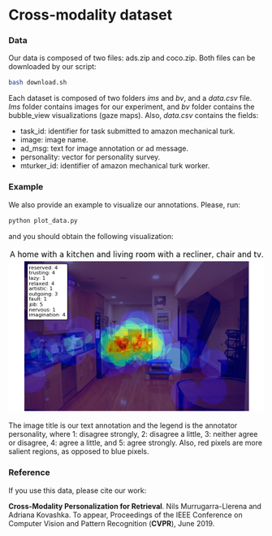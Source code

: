 # Cross-modality dataset

### Data
Our data is composed of two files: ads.zip and coco.zip. Both files can be downloaded by our script:

  ```bash
  bash download.sh
  ```
  
Each dataset is composed of two folders *ims* and *bv*, and a *data.csv* file. *Ims* folder contains images for our experiment, and *bv* folder contains the bubble_view visualizations (gaze maps). Also, *data.csv* contains the fields:

- task_id: identifier for task submitted to amazon mechanical turk.
- image: image name.
- ad_msg: text for image annotation or ad message.
- personality: vector for personality survey.
- mturker_id: identifier of amazon mechanical turk worker.

### Example
We also provide an example to visualize our annotations. Please, run:

  ```bash
  python plot_data.py
  ```

and you should obtain the following visualization:
<p align="center">
  <img src="example.png">
</p>

The image title is our text annotation and the legend is the annotator personality, where 1: disagree strongly, 2: disagree a little, 3: neither agree or disagree, 4: agree a little, and 5: agree strongly. Also, red pixels are more salient regions, as opposed to blue pixels.

### Reference
If you use this data, please cite our work:

**Cross-Modality Personalization for Retrieval**. Nils Murrugarra-Llerena and Adriana Kovashka. To appear, Proceedings of the IEEE Conference on Computer Vision and Pattern Recognition (**CVPR**), June 2019.
